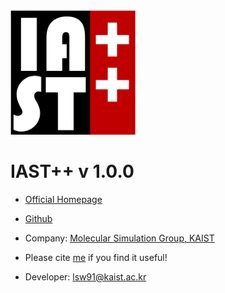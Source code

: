 <img src="images/Logo4.png" width="200">

# IAST++ v 1.0.0

* [Official Homepage](https://sites.google.com/site/iastcpp)
* [Github](https://github.com/Sangwon91/IASTpp)
* Company: [Molecular Simulation Group, KAIST](http://molsim.kaist.ac.kr)


* Please cite [me](https://github.com/Sangwon91/IASTpp) if you find it useful!

* Developer: lsw91@kaist.ac.kr
